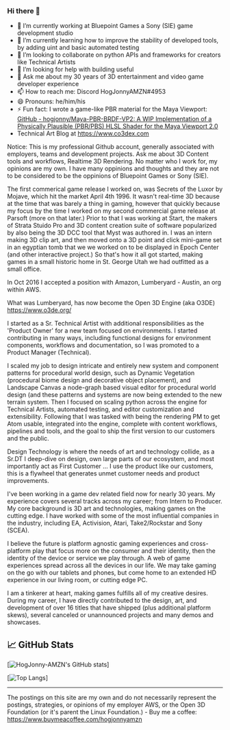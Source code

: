 ### Hi there 👋

- 🔭 I’m currently working at Bluepoint Games a Sony (SIE) game development studio
- 🌱 I’m currently learning how to improve the stability of developed tools, by adding uint and basic automated testing
- 👯 I’m looking to collaborate on python APIs and frameworks for creators like Technical Artists
- 🤔 I’m looking for help with building useful
- 💬 Ask me about my 30 years of 3D entertainment and video game developer experience
- 📫 How to reach me: Discord HogJonnyAMZN#4953
- 😄 Pronouns: he/him/his
- ⚡ Fun fact: I wrote a game-like PBR material for the Maya Viewport: [GitHub - hogjonny/Maya-PBR-BRDF-VP2: A WIP Implementation of a Physically Plausible (PBR/PBS) HLSL Shader for the Maya Viewport 2.0](https://github.com/hogjonny/Maya-PBR-BRDF-VP2)
- Technical Art Blog at https://www.co3dex.com

Notice: This is my professional Github account, generally associated with employers, teams and development projects. Ask me about 3D Content tools and workflows, Realtime 3D Rendering. No matter who I work for, my opinions are my own. I have many oppinions and thoughts and they are not to be considered to be the oppinions of Bluepoint Games or Sony (SIE).

The first commerical game release I worked on, was Secrets of the Luxor by Mojave, which hit the market April 4th 1996.  It wasn't real-time 3D because at the time that was barely a thing in gaming, however that quickly because my focus by the time I worked on my second commercial game release at Parsoft (more on that later.)  Prior to that I was working at Start, the makers of Strata Stuido Pro and 3D content creation suite of software popularized by also being the 3D DCC tool that Myst was authored in.  I was an intern making 3D clip art, and then moved onto a 3D point and click mini-game set in an egyptian tomb that we we worked on to be displayed in Epoch Center (and other interactive project.)  So that's how it all got started, making games in a small historic home in St. George Utah we had outfitted as a small office.

In Oct 2016 I accepted a position with Amazon, Lumberyard - Austin, an org within AWS.  

What was Lumberyard, has now become the Open 3D Engine (aka O3DE) https://www.o3de.org/  

I started as a Sr. Technical Artist with additional responsibilities as the 'Product Owner' for a new team focused on environments. I started contributing in many ways, including functional designs for environment components, workflows and documentation, so I was promoted to a Product Manager (Technical).  

I scaled my job to design intricate and entirely new system and component patterns for procedural world design, such as Dynamic Vegetation (procedural biome design and decorative object placement), and Landscape Canvas a node-graph based visual editor for procedural world design (and these patterns and systems are now being extended to the new terrain system. Then I focused on scaling python across the engine for Technical Artists, automated testing, and editor customization and extensibility. Following that I was tasked with being the rendering PM to get Atom usable, integrated into the engine, complete with content workflows, pipelines and tools, and the goal to ship the first version to our customers and the public.  

Design Technology is where the needs of art and technology collide, as a Sr.DT I deep-dive on design, own large parts of our ecosystem, and most importantly act as First Customer ... I use the product like our customers, this is a flywheel that generates unmet customer needs and product improvements.  

I've been working in a game dev related field now for nearly 30 years. My experience covers several tracks across my career; from Intern to Producer. My core background is 3D art and technologies, making games on the cutting edge. I have worked with some of the most influential companies in the industry, including EA, Activision, Atari, Take2/Rockstar and Sony (SCEA).  

I believe the future is platform agnostic gaming experiences and cross-platform play that focus more on the consumer and their identity, then the identity of the device or service we play through. A web of game experiences spread across all the devices in our life. We may take gaming on the go with our tablets and phones, but come home to an extended HD experience in our living room, or cutting edge PC.  

I am a tinkerer at heart, making games fulfills all of my creative desires. During my career, I have directly contributed to the design, art, and development of over 16 titles that have shipped (plus additional platform skews), several canceled or unannounced projects and many demos and showcases.

## &#x1f4c8; GitHub Stats

[![HogJonny-AMZN's GitHub stats](https://github-readme-stats.vercel.app/api?username=HogJonny-AMZN&count_private=true&show_icons=true&theme=radical)]

[![Top Langs](https://github-readme-stats.vercel.app/api/top-langs/?username=HogJonny-AMZN&count_private=true&langs_count=1000&theme=radical)]

----
The postings on this site are my own and do not necessarily represent the postings, strategies, or opinions of my employer AWS, or the Open 3D Foundation (or it's parent the Linux Foundation.) - Buy me a coffee: https://www.buymeacoffee.com/hogjonnyamzn
